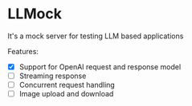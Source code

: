 # LLMock

It's a mock server for testing LLM based applications

Features:

- [x] Support for OpenAI request and response model
- [ ] Streaming response
- [ ] Concurrent request handling
- [ ] Image upload and download
